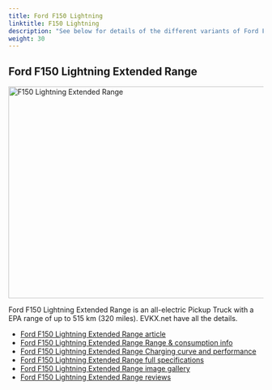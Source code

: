```yaml
---
title: Ford F150 Lightning
linktitle: F150 Lightning
description: "See below for details of the different variants of Ford F150 Lightning"
weight: 30
---
```

## Ford F150 Lightning Extended Range

<a href="/models/ford/f150_lightning/f150_lightning_extended_range/"><img src="https://media.evkx.net/multimedia/models/ford/f150_lightning/f150_lightning_extended_range/main_1_st.jpg" width="800" height="418" alt="F150 Lightning Extended Range" ></a>

Ford F150 Lightning Extended Range is an all-electric Pickup Truck with a EPA range of up to 515 km (320 miles). EVKX.net have all the details. 

- [Ford F150 Lightning Extended Range article](/models/ford/f150_lightning/f150_lightning_extended_range/)
- [Ford F150 Lightning Extended Range Range & consumption info](/models/ford/f150_lightning/f150_lightning_extended_range//rangeandconsumption)
- [Ford F150 Lightning Extended Range Charging curve and performance](/models/ford/f150_lightning/f150_lightning_extended_range//chargingcurve)
- [Ford F150 Lightning Extended Range full specifications](/models/ford/f150_lightning/f150_lightning_extended_range//specifications)
- [Ford F150 Lightning Extended Range image gallery](/models/ford/f150_lightning/f150_lightning_extended_range//gallery)
- [Ford F150 Lightning Extended Range reviews](/models/ford/f150_lightning/f150_lightning_extended_range//reviews)

